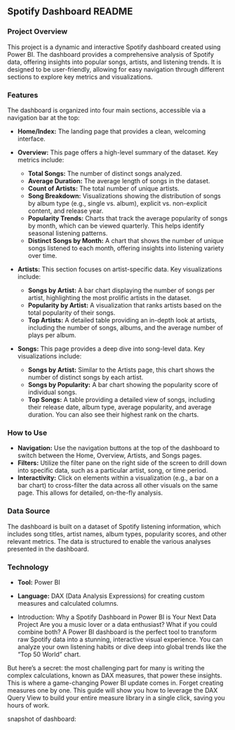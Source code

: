 ## Spotify Dashboard README

### **Project Overview**
This project is a dynamic and interactive Spotify dashboard created using Power BI. The dashboard provides a comprehensive analysis of Spotify data, offering insights into popular songs, artists, and listening trends. It is designed to be user-friendly, allowing for easy navigation through different sections to explore key metrics and visualizations.

### **Features**

The dashboard is organized into four main sections, accessible via a navigation bar at the top:

* **Home/Index:** The landing page that provides a clean, welcoming interface.
* **Overview:** This page offers a high-level summary of the dataset. Key metrics include:
    * **Total Songs:** The number of distinct songs analyzed.
    * **Average Duration:** The average length of songs in the dataset.
    * **Count of Artists:** The total number of unique artists.
    * **Song Breakdown:** Visualizations showing the distribution of songs by album type (e.g., single vs. album), explicit vs. non-explicit content, and release year.
    * **Popularity Trends:** Charts that track the average popularity of songs by month, which can be viewed quarterly. This helps identify seasonal listening patterns.
    * **Distinct Songs by Month:** A chart that shows the number of unique songs listened to each month, offering insights into listening variety over time.

* **Artists:** This section focuses on artist-specific data. Key visualizations include:
    * **Songs by Artist:** A bar chart displaying the number of songs per artist, highlighting the most prolific artists in the dataset.
    * **Popularity by Artist:** A visualization that ranks artists based on the total popularity of their songs.
    * **Top Artists:** A detailed table providing an in-depth look at artists, including the number of songs, albums, and the average number of plays per album.

* **Songs:** This page provides a deep dive into song-level data. Key visualizations include:
    * **Songs by Artist:** Similar to the Artists page, this chart shows the number of distinct songs by each artist.
    * **Songs by Popularity:** A bar chart showing the popularity score of individual songs.
    * **Top Songs:** A table providing a detailed view of songs, including their release date, album type, average popularity, and average duration. You can also see their highest rank on the charts.

### **How to Use**

* **Navigation:** Use the navigation buttons at the top of the dashboard to switch between the Home, Overview, Artists, and Songs pages.
* **Filters:** Utilize the filter pane on the right side of the screen to drill down into specific data, such as a particular artist, song, or time period.
* **Interactivity:** Click on elements within a visualization (e.g., a bar on a bar chart) to cross-filter the data across all other visuals on the same page. This allows for detailed, on-the-fly analysis.

### **Data Source**

The dashboard is built on a dataset of Spotify listening information, which includes song titles, artist names, album types, popularity scores, and other relevant metrics. The data is structured to enable the various analyses presented in the dashboard.

### **Technology**
* **Tool:** Power BI
* **Language:** DAX (Data Analysis Expressions) for creating custom measures and calculated columns.

* Introduction: Why a Spotify Dashboard in Power BI is Your Next Data Project
Are you a music lover or a data enthusiast? What if you could combine both? A Power BI dashboard is the perfect tool to transform raw Spotify data into a stunning, interactive visual experience. You can analyze your own listening habits or dive deep into global trends like the “Top 50 World” chart.

But here’s a secret: the most challenging part for many is writing the complex calculations, known as DAX measures, that power these insights. This is where a game-changing Power BI update comes in. Forget creating measures one by one. This guide will show you how to leverage the DAX Query View to build your entire measure library in a single click, saving you hours of work.

 snapshot of dashboard:
